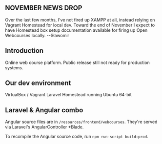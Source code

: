 ## NOVEMBER NEWS DROP

Over the last few months, I've not fired up XAMPP at all, instead relying on Vagrant Homestead for local dev. Toward the end of November I expect to have Homestead box setup documentation available for firing up Open Webcourses locally. --Sławomir




## Introduction

Online web course platform. Public release still not ready for production systems.


## Our dev environment

VirtualBox / Vagrant Laravel Homestead running Ubuntu 64-bit


## Laravel & Angular combo

Angular source files are in `/resources/frontend/webcourses`. They're served via Laravel's AngularController +Blade.

To recompile the Angular source code, run `npm run-script build:prod`.
